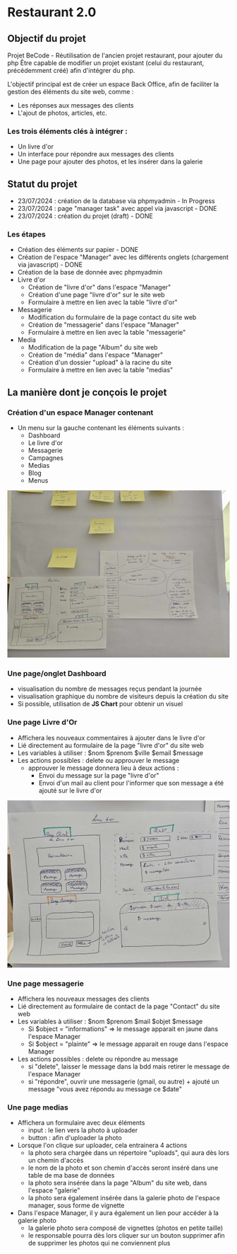 # Restaurant 2.0

## Objectif du projet
Projet BeCode - Réutilisation de l'ancien projet restaurant, pour ajouter du php
Être capable de modifier un projet existant (celui du restaurant, précédemment créé) afin d'intégrer du php.


L'objectif principal est de créer un espace Back Office, afin de faciliter la gestion des éléments du site web, comme :
 - Les réponses aux messages des clients
 - L'ajout de photos, articles, etc.

### Les trois éléments clés à intégrer :
 - Un livre d'or
 - Un interface pour répondre aux messages des clients
 - Une page pour ajouter des photos, et les insérer dans la galerie

## Statut du projet
 - 23/07/2024 : création de la database via phpmyadmin - In Progress
 - 23/07/2024 : page "manager task" avec appel via javascript - DONE
 - 23/07/2024 : création du projet (draft) - DONE

### Les étapes
 - Création des éléments sur papier - DONE
 - Création de l'espace "Manager" avec les différents onglets (chargement via javascript) - DONE
 - Création de la base de donnée avec phpmyadmin
 - Livre d'or
    - Création de "livre d'or" dans l'espace "Manager"
    - Création d'une page "livre d'or" sur le site web
    - Formulaire à mettre en lien avec la table "livre d'or"
 - Messagerie
    - Modification du formulaire de la page contact du site web
    - Création de "messagerie" dans l'espace "Manager"
    - Formulaire à mettre en lien avec la table "messagerie"
 - Media
    - Modification de la page "Album" du site web
    - Création de "média" dans l'espace "Manager"
    - Création d'un dossier "upload" à la racine du site
    - Formulaire à mettre en lien avec la table "medias"



## La manière dont je conçois le projet

### Création d'un **espace Manager** contenant
 - Un menu sur la gauche contenant les éléments suivants :
    - Dashboard
    - Le livre d'or
    - Messagerie
    - Campagnes
    - Medias
    - Blog
    - Menus

![plan général](/Photo_02.jpg)

### Une page/onglet **Dashboard**
- visualisation du nombre de messages reçus pendant la journée
- visualisation graphique du nombre de visiteurs depuis la création du site
- Si possible, utilisation de **JS Chart** pour obtenir un visuel

### Une page Livre d'Or
- Affichera les nouveaux commentaires à ajouter dans le livre d'or
- Lié directement au formulaire de la page "livre d'or" du site web
- Les variables à utiliser : $nom $prenom $ville $email $message
- Les actions possibles : delete ou approuver le message
    - approuver le message donnera lieu à deux actions :
        - Envoi du message sur la page "livre d'or"
        - Envoi d'un mail au client pour l'informer que son message a été ajouté sur le livre d'or
    
![présentation du livre d'or](/Photo_01.jpg)

### Une page **messagerie**
- Affichera les nouveaux messages des clients
- Lié directement au formulaire de contact de la page "Contact" du site web
- Les variables à utiliser : $nom $prenom $mail $objet $message
    - Si $object = "informations" => le message apparait en jaune dans l'espace Manager
    - Si $object = "plainte" => le message apparait en rouge dans l'espace Manager
- Les actions possibles : delete ou répondre au message
    - si "delete", laisser le message dans la bdd mais retirer le message de l'espace Manager
    - si "répondre", ouvrir une messagerie (gmail, ou autre) + ajouté un message "vous avez répondu au message ce $date"

### Une page **medias**
- Affichera un formulaire avec deux éléments
    - input : le lien vers la photo à uploader
    - button : afin d'uploader la photo
- Lorsque l'on clique sur uploader, cela entrainera 4 actions
    - la photo sera chargée dans un répertoire "uploads", qui aura dès lors un chemin d'accès
    - le nom de la photo et son chemin d'accès seront inséré dans une table de ma base de données
    - la photo sera insérée dans la page "Album" du site web, dans l'espace "galerie"
    - la photo sera également insérée dans la galerie photo de l'espace manager, sous forme de vignette
- Dans l'espace Manager, il y aura également un lien pour accéder à la galerie photo
    - la galerie photo sera composé de vignettes (photos en petite taille)
    - le responsable pourra dès lors cliquer sur un bouton supprimer afin de supprimer les photos qui ne conviennent plus


